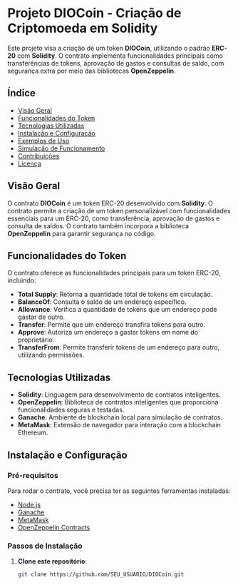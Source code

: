 # Projeto DIOCoin - Criação de Criptomoeda em Solidity

Este projeto visa a criação de um token **DIOCoin**, utilizando o padrão **ERC-20** com **Solidity**. O contrato implementa funcionalidades principais como transferências de tokens, aprovação de gastos e consultas de saldo, com segurança extra por meio das bibliotecas **OpenZeppelin**.

## Índice

- [Visão Geral](#visão-geral)
- [Funcionalidades do Token](#funcionalidades-do-token)
- [Tecnologias Utilizadas](#tecnologias-utilizadas)
- [Instalação e Configuração](#instalação-e-configuração)
- [Exemplos de Uso](#exemplos-de-uso)
- [Simulação de Funcionamento](#simulação-de-funcionamento)
- [Contribuições](#contribuições)
- [Licença](#licença)

## Visão Geral

O contrato **DIOCoin** é um token ERC-20 desenvolvido com **Solidity**. O contrato permite a criação de um token personalizável com funcionalidades essenciais para um ERC-20, como transferência, aprovação de gastos e consulta de saldos. O contrato também incorpora a biblioteca **OpenZeppelin** para garantir segurança no código.

## Funcionalidades do Token

O contrato oferece as funcionalidades principais para um token ERC-20, incluindo:

- **Total Supply**: Retorna a quantidade total de tokens em circulação.
- **BalanceOf**: Consulta o saldo de um endereço específico.
- **Allowance**: Verifica a quantidade de tokens que um endereço pode gastar de outro.
- **Transfer**: Permite que um endereço transfira tokens para outro.
- **Approve**: Autoriza um endereço a gastar tokens em nome do proprietário.
- **TransferFrom**: Permite transferir tokens de um endereço para outro, utilizando permissões.

## Tecnologias Utilizadas

- **Solidity**: Linguagem para desenvolvimento de contratos inteligentes.
- **OpenZeppelin**: Biblioteca de contratos inteligentes que proporciona funcionalidades seguras e testadas.
- **Ganache**: Ambiente de blockchain local para simulação de contratos.
- **MetaMask**: Extensão de navegador para interação com a blockchain Ethereum.

## Instalação e Configuração

### Pré-requisitos

Para rodar o contrato, você precisa ter as seguintes ferramentas instaladas:

- [Node.js](https://nodejs.org/)
- [Ganache](https://www.trufflesuite.com/ganache)
- [MetaMask](https://metamask.io/)
- [OpenZeppelin Contracts](https://openzeppelin.com/contracts/)

### Passos de Instalação

1. **Clone este repositório**:
   ```bash
   git clone https://github.com/SEU_USUARIO/DIOCoin.git

